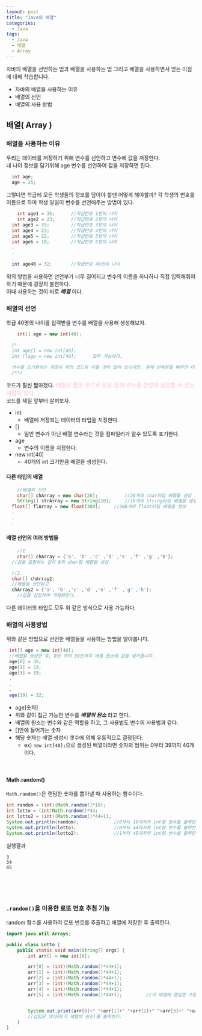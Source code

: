 ```yaml
---
layout: post
title: "Java의 배열"
categories:
  - Java
tags:
  - Java
  - 배열
  - Array
---
```


자바의 배열을 선언하는 법과 배열을 사용하는 법 그리고 배열을 사용하면서 얻는 이점에 대해 학습합니다.

+ 자바의 배열을 사용하는 이유
+ 배열의 선언
+ 배열의 사용 방법



## 배열( Array )
### 배열을 사용하는 이유
우리는 데이터를 저장하기 위해 변수를 선언하고 변수에 값을 저장한다.<br>
내 나이 정보를 담기위해 age 변수를 선언하여 값을 저장하면 된다.
```java
  int age;
  age = 25;
```
그렇다면 학급에 모든 학생들의 정보를 담아야 할땐 어떻게 해야할까? 각 학생의 번호를 이름으로 하여 학생 일일이 변수를 선언해주는 방법이 있다.
```java
	int age1 = 35;		//학급번호 1번의 나이
	int age2 = 23;		//학급번호 2번의 나이
  int age3 = 33;		//학급번호 3번의 나이
  int age4 = 23;		//학급번호 4번의 나이
  int age5 = 22;		//학급번호 5번의 나이
  int age6 = 10;		//학급번호 6번의 나이
  .
  .
  .
  int age40 = 32;		//학급번호 40번의 나이
```
위의 방법을 사용하면 선언부가 너무 길어지고 변수의 이름을 하나하나 직접 입력해줘야 하기 때문에 굉장히 불편하다.<br>
이때 사용하는 것이 바로 ***배열*** 이다. <br>

### 배열의 선언
학급 40명의 나이를 입력받을 변수를 배열을 사용해 생성해보자.



```java
	int[] age = new int[40];

  /*
  int age[] = new int[40];
  int []age = new int[40];      모두 가능하다.

  변수를 초기화하는 과정이 위의 코드와 다를 것이 없어 보이지만, 후에 반복문을 배우면 더 쉽게 배열에 원소를 넣을 수 있다.
  /**/
```
코드가 훨씬 짧아졌다. <span style="color:pink; font-size:15px;">배열은 짧은 코드로 많은 양의 변수를 한번에 생성할 수 있는 이점이 있다.</span><br>
코드를 제일 앞부터 살펴보자.
+ int
	+ 배열에 저장되는 데이터의 타입을 지정한다.
+ []
	+ 일반 변수가 아닌 배열 변수라는 것을 컴파일러가 알수 있도록 표기한다.
+ age
	+ 변수의 이름을 지정한다.
+ new int[40]
	+ 40개의 int 크기만큼 배열을 생성한다.

#### 다른 타입의 배열
```java
	//배열의 선언
	char[] chArray = new char[20];			//20개의 char타입 배열을 생성
	String[] strArray = new String[10];		//10개의 String타입 배열을 생성
  float[] flArray = new float[300];		//300개의 float타입 배열을 생성
  .
  .
  .

```
#### 배열 선언의 여러 방법들
```java
	//1.
	char[] chArray = {'a', 'b' ,'c' ,'d' ,'e' ,'f' ,'g' ,'h'};
  //값을 포함하는 길이 8의 char형 배열을 생성

  //2.
  char[] chArray2;
  //배열을 선언하고
  chArray2 = {'a', 'b' ,'c' ,'d' ,'e' ,'f' ,'g' ,'h'};
	//값을 삽입하여 객체화한다.
   ```
   다른 데이터의 타입도 모두 위 같은 방식으로 사용 가능하다.

   ### 배열의 사용방법
   위와 같은 방법으로 선언한 배열들을 사용하는 방법을 알아봅니다.<br>


   ```java
   	int[] age = new int[40];
    //배열을 생성한 후, 0번 부터 39번까지 배열 원소에 값을 넣어줍니다.
    age[0] = 35;
    age[1] = 23;
    age[3] = 33;
    .
    .
    .
    age[39] = 32;
   ```
  + age[숫자]
  + 위와 같이 접근 가능한 변수를 ***배열의 원소*** 라고 한다.
  + 배열의 원소는 변수와 같은 역할을 하고, 그 사용법도 변수의 사용법과 같다.
  + []안에 들어가는 숫자
  + 해당 숫자는 배열 생성시 갯수에 의해 유동적으로 결정된다.
	+ ex) ```new int[40];```으로 생성된 배열이라면 숫자의 범위는 0부터 39까지 40개이다.
<br><br><br>


#### Math.random()
```Math.random()```은 랜덤한 숫자를 뽑아낼 때 사용하는 함수이다. <br>

```java
int random = (int)(Math.random()*10);
int lotto = (int)Math.random()*44;
int lotto2 = (int)(Math.random()*44+1);
System.out.println(random);				//0부터 10까지의 int형 정수를 출력한다.
System.out.println(lotto);				//0부터 44까지의 int형 변수를 출력한다.
System.out.println(lotto2);				//1부터 45까지의 int형 변수를 출력한다.
```
실행결과
```
3
34
45
```


<br><br><br>


### ```.random()```을 이용한 로또 번호 추첨 기능
random 함수를 사용하여 로또 번호를 추출하고 배열에 저장한 후 출력한다.
```java
import java.util.Arrays;

public class Lotto {
    public static void main(String[] args) {
        int arr[] = new int[6];

        arr[0] = (int)(Math.random()*44+1);
        arr[1] = (int)(Math.random()*44+1);
        arr[2] = (int)(Math.random()*44+1);
        arr[3] = (int)(Math.random()*44+1);
        arr[4] = (int)(Math.random()*44+1);
        arr[5] = (int)(Math.random()*44+1);			//각 배열에 랜덤한 수를 삽입한다.


        System.out.print(arr[0]+" "+arr[1]+" "+arr[2]+" "+arr[3]+" "+arr[4]+" "+arr[5]);
        //삽입된 데이터(각 배열의 원소)를 출력한다.
    }
}
```
